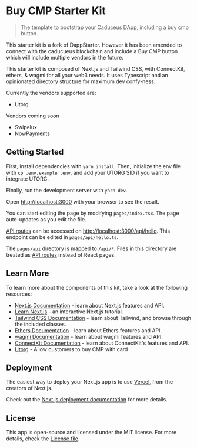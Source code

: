 # Buy CMP Starter Kit

> The template to bootstrap your Caduceus DApp, including a buy cmp button.

This starter kit is a fork of DappStarter. However it has been amended to connect with the caducueus blockchain and include a Buy CMP button which will include multiple vendors in the future. 

This starter kit is composed of Next.js and Tailwind CSS, with ConnectKit, ethers, & wagmi for all your web3 needs. It uses Typescript and an opinionated directory structure for maximum dev confy-ness.

Currently the vendors supported are: 
* Utorg 

Vendors coming soon
* Swipelux
* NowPayments

## Getting Started

First, install dependencies with `yarn install`. Then, initialize the env file with `cp .env.example .env`, and add your UTORG SID if you want to integrate UTORG. 

Finally, run the development server with `yarn dev`.

Open [http://localhost:3000](http://localhost:3000) with your browser to see the result.

You can start editing the page by modifying `pages/index.tsx`. The page auto-updates as you edit the file.

[API routes](https://nextjs.org/docs/api-routes/introduction) can be accessed on [http://localhost:3000/api/hello](http://localhost:3000/api/hello). This endpoint can be edited in `pages/api/hello.ts`.

The `pages/api` directory is mapped to `/api/*`. Files in this directory are treated as [API routes](https://nextjs.org/docs/api-routes/introduction) instead of React pages.

## Learn More

To learn more about the components of this kit, take a look at the following resources:

-   [Next.js Documentation](https://nextjs.org/docs) - learn about Next.js features and API.
-   [Learn Next.js](https://nextjs.org/learn) - an interactive Next.js tutorial.
-   [Tailwind CSS Documentation](https://tailwindcss.com/docs/) - learn about Tailwind, and browse through the included classes.
-   [Ethers Documentation](https://docs.ethers.io/v5/) - learn about Ethers features and API.
-   [wagmi Documentation](https://wagmi.sh/) - learn about wagmi features and API.
-   [ConnectKit Documentation](https://docs.family.co/connectkit) - learn about ConnectKit's features and API.
-   [Utorg](https://utorg.pro) - Allow customers to buy CMP with card


## Deployment

The easiest way to deploy your Next.js app is to use [Vercel](https://vercel.com/new?utm_medium=m1guelpf-dapp-template&filter=next.js), from the creators of Next.js.

Check out the [Next.js deployment documentation](https://nextjs.org/docs/deployment) for more details.

## License

This app is open-source and licensed under the MIT license. For more details, check the [License file](LICENSE).
